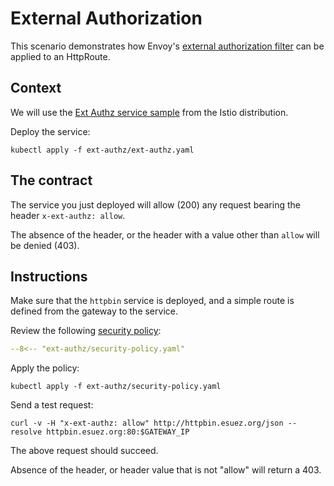 # External Authorization

This scenario demonstrates how Envoy's [external authorization filter](https://www.envoyproxy.io/docs/envoy/v1.30.4/intro/arch_overview/security/ext_authz_filter#arch-overview-ext-authz) can be applied to an HttpRoute.

## Context

We will use the [Ext Authz service sample](https://github.com/istio/istio/tree/master/samples/extauthz) from the Istio distribution.

Deploy the service:

```shell
kubectl apply -f ext-authz/ext-authz.yaml
```

## The contract

The service you just deployed will allow (200) any request bearing the header `x-ext-authz: allow`.

The absence of the header, or the header with a value other than `allow` will be denied (403).

## Instructions

Make sure that the `httpbin` service is deployed, and a simple route is defined from the gateway to the service.

Review the following [security policy](https://gateway.envoyproxy.io/docs/api/extension_types/#securitypolicy):

```yaml linenums="1"
--8<-- "ext-authz/security-policy.yaml"
```

Apply the policy:

```shell
kubectl apply -f ext-authz/security-policy.yaml
```

Send a test request:

```shell
curl -v -H "x-ext-authz: allow" http://httpbin.esuez.org/json --resolve httpbin.esuez.org:80:$GATEWAY_IP
```

The above request should succeed.

Absence of the header, or header value that is not "allow" will return a 403.
